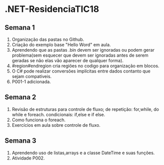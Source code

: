 # .NET-ResidenciaTIC18

## Semana 1

1. Organização das pastas no Github.
2. Criação do exemplo base "Hello Word" em aula.
3. Aprendendo que as pastas .bin devem ser ignoradas ou podem gerar problema(sem esquecer que devem ser ignoradas antes de serem geradas se não elas vão aparecer de qualquer forma).
4. #region#endregion cria regiões no codigo para organização em blocos.
5. O C# pode realizar conversões implícitas entre dados contanto que sejam compatíveis.
6. P001-1 adicionada.

## Semana 2
1. Revisão de estruturas para controle de fluxo; de repetição: for,while, do while e foreach. condicionais: if,else e if else.
2. Como funciona o foreach.
3. Exercícios em aula sobre controle de fluxo.

## Semana 3
1. Aprendendo uso de listas,arrays e a classe DateTime e suas funções.
2. Atividade P002.
